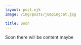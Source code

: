 ```yaml
---
layout: post.njk
image: /img/posts/jumpingcat.jpg

title: Soon
---
```


Soon there will be content maybe